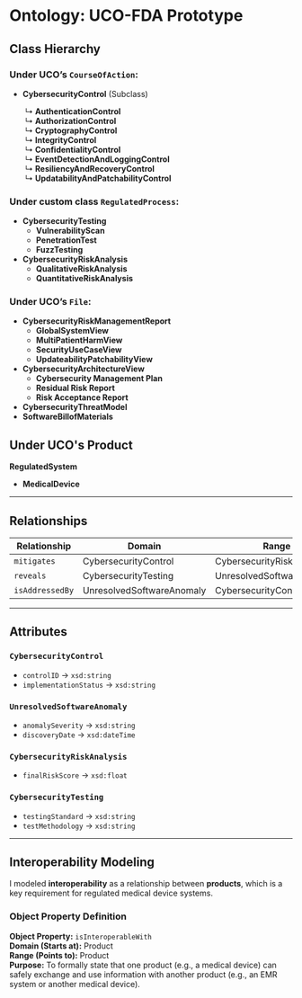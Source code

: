 # Ontology: UCO-FDA Prototype

## Class Hierarchy

### Under UCO’s `CourseOfAction`:
- **CybersecurityControl** (Subclass)
  
  ↳ **AuthenticationControl**  
  ↳ **AuthorizationControl**  
  ↳ **CryptographyControl**  
  ↳ **IntegrityControl**  
  ↳ **ConfidentialityControl**  
  ↳ **EventDetectionAndLoggingControl**  
  ↳ **ResiliencyAndRecoveryControl**  
  ↳ **UpdatabilityAndPatchabilityControl**

### Under custom class `RegulatedProcess`:
- **CybersecurityTesting**
  - **VulnerabilityScan**
  - **PenetrationTest**
  - **FuzzTesting**
- **CybersecurityRiskAnalysis**
  - **QualitativeRiskAnalysis**
  - **QuantitativeRiskAnalysis**

### Under UCO’s `File`:
- **CybersecurityRiskManagementReport**
  - **﻿GlobalSystemView**
  - **MultiPatientHarmView**
  - **SecurityUseCaseView**
  - **UpdateabilityPatchabilityView**
- **CybersecurityArchitectureView**
  - **Cybersecurity Management Plan**
  - **Residual Risk Report**
  - **Risk Acceptance Report**
- **CybersecurityThreatModel**
- **SoftwareBillofMaterials**

## Under UCO's Product  
**RegulatedSystem** 
 - **MedicalDevice**

---

## Relationships

| Relationship | Domain | Range |
|---------------|---------|--------|
| `mitigates` | CybersecurityControl | CybersecurityRiskAnalysis |
| `reveals` | CybersecurityTesting | UnresolvedSoftwareAnomaly |
| `isAddressedBy` | UnresolvedSoftwareAnomaly | CybersecurityControl |

---

## Attributes

### `CybersecurityControl`
- `controlID` → `xsd:string`
- `implementationStatus` → `xsd:string`

### `UnresolvedSoftwareAnomaly`
- `anomalySeverity` → `xsd:string`
- `discoveryDate` → `xsd:dateTime`

### `CybersecurityRiskAnalysis`
- `finalRiskScore` → `xsd:float`

### `CybersecurityTesting`
- `testingStandard` → `xsd:string`
- `testMethodology` → `xsd:string`

---

## Interoperability Modeling

I modeled **interoperability** as a relationship between **products**, which is a key requirement for regulated medical device systems.

### Object Property Definition

**Object Property:** `isInteroperableWith`  
**Domain (Starts at):** Product  
**Range (Points to):** Product  
**Purpose:** To formally state that one product (e.g., a medical device) can safely exchange and use information with another product (e.g., an EMR system or another medical device).

